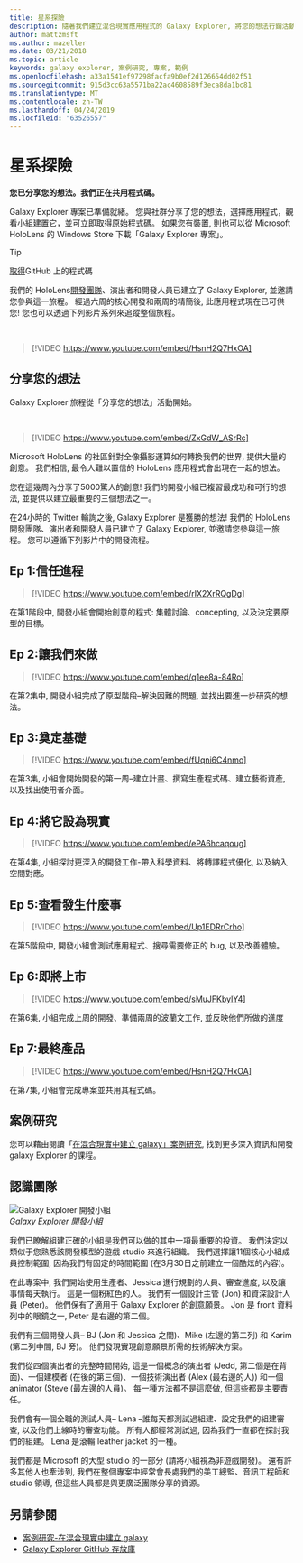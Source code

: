 ```yaml
---
title: 星系探險
description: 隨著我們建立混合現實應用程式的 Galaxy Explorer, 將您的想法行銷活動分享給的優勝者。
author: mattzmsft
ms.author: mazeller
ms.date: 03/21/2018
ms.topic: article
keywords: galaxy explorer, 案例研究, 專案, 範例
ms.openlocfilehash: a33a1541ef97298facfa9b0ef2d126654dd02f51
ms.sourcegitcommit: 915d3cc63a5571ba22ac4608589f3eca8da1bc81
ms.translationtype: MT
ms.contentlocale: zh-TW
ms.lasthandoff: 04/24/2019
ms.locfileid: "63526557"
---
```

# <a name="galaxy-explorer"></a>星系探險

**您已分享您的想法。我們正在共用程式碼。**

Galaxy Explorer 專案已準備就緒。 您與社群分享了您的想法，選擇應用程式，觀看小組建置它，並可立即取得原始程式碼。 如果您有裝置, 則也可以從 Microsoft HoloLens 的 Windows Store 下載「Galaxy Explorer 專案」。
>[!TIP]
>[取得](https://github.com/Microsoft/GalaxyExplorer)GitHub 上的程式碼

我們的 HoloLens[開發團隊](galaxy-explorer.md#meet-the-team)、演出者和開發人員已建立了 Galaxy Explorer, 並邀請您參與這一旅程。 經過六周的核心開發和兩周的精簡後, 此應用程式現在已可供您! 您也可以透過下列影片系列來追蹤整個旅程。

<br>

>[!VIDEO https://www.youtube.com/embed/HsnH2Q7HxOA]

## <a name="share-your-idea"></a>分享您的想法

Galaxy Explorer 旅程從「分享您的想法」活動開始。

<br>

>[!VIDEO https://www.youtube.com/embed/ZxGdW_ASrRc]

Microsoft HoloLens 的社區針對全像攝影運算如何轉換我們的世界, 提供大量的創意。 我們相信, 最令人難以置信的 HoloLens 應用程式會出現在一起的想法。

您在這幾周內分享了5000驚人的創意! 我們的開發小組已複習最成功和可行的想法, 並提供以建立最重要的三個想法之一。

在24小時的 Twitter 輪詢之後, Galaxy Explorer 是獲勝的想法! 我們的 HoloLens 開發團隊、演出者和開發人員已建立了 Galaxy Explorer, 並邀請您參與這一旅程。 您可以遵循下列影片中的開發流程。

## <a name="ep-1-trust-the-process"></a>Ep 1:信任進程

>[!VIDEO https://www.youtube.com/embed/rIX2XrRQgDg]

在第1階段中, 開發小組會開始創意的程式: 集體討論、concepting, 以及決定要原型的目標。

## <a name="ep-2-lets-do-this"></a>Ep 2:讓我們來做

>[!VIDEO https://www.youtube.com/embed/q1ee8a-84Ro]

在第2集中, 開發小組完成了原型階段–解決困難的問題, 並找出要進一步研究的想法。

## <a name="ep-3-laying-foundations"></a>Ep 3:奠定基礎

>[!VIDEO https://www.youtube.com/embed/fUqni6C4nmo]

在第3集, 小組會開始開發的第一周–建立計畫、撰寫生產程式碼、建立藝術資產, 以及找出使用者介面。

## <a name="ep-4-make-it-real"></a>Ep 4:將它設為現實

>[!VIDEO https://www.youtube.com/embed/ePA6hcaqoug]

在第4集, 小組探討更深入的開發工作-帶入科學資料、將轉譯程式優化, 以及納入空間對應。

## <a name="ep-5-see-what-happens"></a>Ep 5:查看發生什麼事

>[!VIDEO https://www.youtube.com/embed/Up1EDRrCrho]

在第5階段中, 開發小組會測試應用程式、搜尋需要修正的 bug, 以及改善體驗。

## <a name="ep-6-coming-to-life"></a>Ep 6:即將上市

>[!VIDEO https://www.youtube.com/embed/sMuJFKbylY4]

在第6集, 小組完成上周的開發、準備兩周的波蘭文工作, 並反映他們所做的進度

## <a name="ep-7-the-final-product"></a>Ep 7:最終產品

>[!VIDEO https://www.youtube.com/embed/HsnH2Q7HxOA]

在第7集, 小組會完成專案並共用其程式碼。

## <a name="case-study"></a>案例研究

您可以藉由閱讀「[在混合現實中建立 galaxy」案例研究](case-study-creating-a-galaxy-in-mixed-reality.md), 找到更多深入資訊和開發 galaxy Explorer 的課程。

## <a name="meet-the-team"></a>認識團隊

![Galaxy Explorer 開發小組](images/syiteampic.jpg)<br>
*Galaxy Explorer 開發小組*

我們已瞭解組建正確的小組是我們可以做的其中一項最重要的投資。 我們決定以類似于您熟悉該開發模型的遊戲 studio 來進行組織。 我們選擇讓11個核心小組成員控制範圍, 因為我們有固定的時間範圍 (在3月30日之前建立一個酷炫的內容)。

在此專案中, 我們開始使用生產者、Jessica 進行規劃的人員、審查進度, 以及讓事情每天執行。 這是一個粉紅色的人。 我們有一個設計主管 (Jon) 和資深設計人員 (Peter)。 他們保有了適用于 Galaxy Explorer 的創意願景。 Jon 是 front 資料列中的眼鏡之一, Peter 是右邊的第二個。

我們有三個開發人員– BJ (Jon 和 Jessica 之間)、Mike (左邊的第二列) 和 Karim (第二列中間, BJ 旁)。 他們發現實現創意願景所需的技術解決方案。

我們從四個演出者的完整時間開始, 這是一個概念的演出者 (Jedd, 第二個是在背面)、一個建模者 (在後的第三個)、一個技術演出者 (Alex (最右邊的人)) 和一個 animator (Steve (最左邊的人員)。 每一種方法都不是這麼做, 但這些都是主要責任。

我們會有一個全職的測試人員– Lena –誰每天都測試過組建、設定我們的組建審查, 以及他們上線時的審查功能。 所有人都經常測試過, 因為我們一直都在探討我們的組建。 Lena 是滾輪 leather jacket 的一種。

我們都是 Microsoft 的大型 studio 的一部分 (請將小組視為非遊戲開發)。 還有許多其他人也牽涉到, 我們在整個專案中經常會長處我們的美工總監、音訊工程師和 studio 領導, 但這些人員都是與更廣泛團隊分享的資源。

## <a name="see-also"></a>另請參閱
* [案例研究-在混合現實中建立 galaxy](case-study-creating-a-galaxy-in-mixed-reality.md)
* [Galaxy Explorer GitHub 存放庫](https://github.com/Microsoft/GalaxyExplorer)
